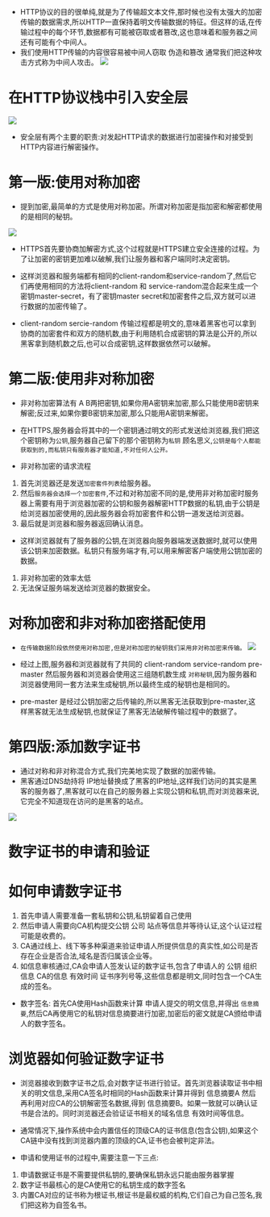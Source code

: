* HTTP协议的目的很单纯,就是为了传输超文本文件,那时候也没有太强大的加密传输的数据需求,所以HTTP一直保持着明文传输数据的特征。但这样的话,在传输过程中的每个环节,数据都有可能被窃取或者篡改,这也意味着和服务器之间还有可能有个中间人。
* 我们使用HTTP传输的内容很容易被中间人窃取 伪造和篡改 通常我们把这种攻击方式称为中间人攻击。
![](https://raw.githubusercontent.com/1391020381/Front-end-Advancement/浏览器工作原理与实践/note/img/中间人攻击.png)

# 在HTTP协议栈中引入安全层
![](https://raw.githubusercontent.com/1391020381/Front-end-Advancement/浏览器工作原理与实践/note/img/HTTP%20VS%20HTTPS.png)
* 安全层有两个主要的职责:对发起HTTP请求的数据进行加密操作和对接受到HTTP内容进行解密操作。

# 第一版:使用对称加密
* 提到加密,最简单的方式是使用对称加密。所谓对称加密是指加密和解密都使用的是相同的秘钥。

![](https://raw.githubusercontent.com/1391020381/Front-end-Advancement/%E6%B5%8F%E8%A7%88%E5%99%A8%E5%B7%A5%E4%BD%9C%E5%8E%9F%E7%90%86%E4%B8%8E%E5%AE%9E%E8%B7%B5/note/img/%E4%BD%BF%E7%94%A8%E5%AF%B9%E7%A7%B0%E5%8A%A0%E5%AF%86%E5%AE%9E%E7%8E%B0%20HTTPS.png)

* HTTPS首先要协商加解密方式,这个过程就是HTTPS建立安全连接的过程。为了让加密的密钥更加难以破解,我们让服务器和客户端同时决定密钥。
* 这样浏览器和服务端都有相同的client-random和service-random了,然后它们再使用相同的方法将client-random 和 service-random混合起来生成一个密钥master-secret，有了密钥master secret和加密套件之后,双方就可以进行数据的加密传输了。


* client-random sercie-random 传输过程都是明文的,意味着黑客也可以拿到协商的加密套件和双方的随机数,由于利用随机合成密钥的算法是公开的,所以黑客拿到随机数之后,也可以合成密钥,这样数据依然可以破解。

# 第二版:使用非对称加密

* 非对称加密算法有 A B两把密钥,如果你用A密钥来加密,那么只能使用B密钥来解密;反过来,如果你要B密钥来加密,那么只能用A密钥来解密。

* 在HTTPS,服务器会将其中的一个密钥通过明文的形式发送给浏览器,我们把这个密钥称为`公钥`,服务器自己留下的那个密钥称为`私钥` 顾名思义,`公钥是每个人都能获取到的,而私钥只有服务器才能知道,不对任何人公开。`

* 非对称加密的请求流程
1. 首先浏览器还是发送`加密套件列表`给服务器。
2. 然后`服务器会选择一个加密套件`,不过和对称加密不同的是,使用非对称加密时服务器上需要有用于浏览器加密的公钥和服务器解密HTTP数据的私钥,由于公钥是给浏览器加密使用的,因此服务器会将加密套件和公钥一道发送给浏览器。
3. 最后就是浏览器和服务器返回确认消息。


* 这样浏览器就有了服务器的公钥,在浏览器向服务器端发送数据时,就可以使用该公钥来加密数据。私钥只有服务端才有,可以用来解密客户端使用公钥加密的数据。


1. 非对称加密的效率太低
2. 无法保证服务端发送给浏览器的数据安全。

# 对称加密和非对称加密搭配使用
* `在传输数据阶段依然使用对称加密,但是对称加密的秘钥我们采用非对称加密来传输。`
![](https://static001.geekbang.org/resource/image/b5/ac/b5bffdc1dd47cb1fa2180c62ae9c77ac.png)

* 经过上图,服务器和浏览器就有了共同的 client-random  service-random pre-master 然后服务器和浏览器会使用这三组随机数生成 `对称秘钥`,因为服务器和浏览器使用同一套方法来生成秘钥,所以最终生成的秘钥也是相同的。
* pre-master 是经过公钥加密之后传输的,所以黑客无法获取到pre-master,这样黑客就无法生成秘钥,也就保证了黑客无法破解传输过程中的数据了。

# 第四版:添加数字证书
* 通过对称和非对称混合方式,我们完美地实现了数据的加密传输。  
* 黑客通过DNS劫持将 IP地址替换成了黑客的IP地址,这样我们访问的其实是黑客的服务器了,黑客就可以在自己的服务器上实现公钥和私钥,而对浏览器来说,它完全不知道现在访问的是黑客的站点。

![](https://static001.geekbang.org/resource/image/f5/f8/f509dedc99e740e57ff2c9d5cc8478f8.png)

# 数字证书的申请和验证

# 如何申请数字证书
1. 首先申请人需要准备一套私钥和公钥,私钥留着自己使用
2. 然后申请人需要向CA机构提交公钥 公司 站点等信息并等待认证,这个认证过程可能是收费的。
3. CA通过线上、线下等多种渠道来验证申请人所提供信息的真实性,如公司是否存在企业是否合法,域名是否归属该企业等。
4. 如信息审核通过,CA会申请人签发认证的数字证书,包含了申请人的 公钥 组织信息 CA的信息  有效时间  证书序列号等,这些信息都是明文,同时包含一个CA生成的签名。


* 数字签名: 首先CA使用Hash函数来计算 申请人提交的明文信息,并得出 `信息摘要`,然后CA再使用它的私钥对信息摘要进行加密,加密后的密文就是CA颁给申请人的数字签名。

# 浏览器如何验证数字证书

* 浏览器接收到数字证书之后,会对数字证书进行验证。首先浏览器读取证书中相关的明文信息,采用CA签名时相同的Hash函数来计算并得到 信息摘要A 然后再利用对应CA的公钥解密签名数据,得到 信息摘要B。如果一致就可以确认证书是合法的。同时浏览器还会验证证书相关的域名信息 有效时间等信息。

* 通常情况下,操作系统中会内置信任的顶级CA的证书信息(包含公钥),如果这个CA链中没有找到浏览器内置的顶级的CA,证书也会被判定非法。

* 申请和使用证书的过程中,需要注意一下三点:
1. 申请数据证书是不需要提供私钥的,要确保私钥永远只能由服务器掌握
2. 数字证书最核心的是CA使用它的私钥生成的数字签名
3. 内置CA对应的证书称为根证书,根证书是最权威的机构,它们自己为自己签名,我们把这称为自签名书。